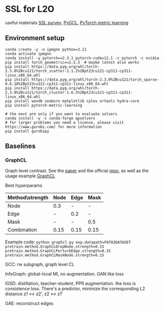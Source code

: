 # SSL for L2O

useful materials [SSL survey](https://github.com/LirongWu/awesome-graph-self-supervised-learning), [PyGCL](https://github.com/PyGCL/PyGCL), [PyTorch metric learning](https://kevinmusgrave.github.io/pytorch-metric-learning/)

## Environment setup

```angular2html
conda create -y -n ipmgnn python=3.11
conda activate ipmgnn
conda install -y pytorch==2.3.1 pytorch-cuda=12.1 -c pytorch -c nvidia
pip install torch_geometric==2.5.3  # maybe latest also works
pip install https://data.pyg.org/whl/torch-2.3.0%2Bcu121/torch_scatter-2.1.2%2Bpt23cu121-cp311-cp311-linux_x86_64.whl
pip install https://data.pyg.org/whl/torch-2.3.0%2Bcu121/torch_sparse-0.6.18%2Bpt23cu121-cp311-cp311-linux_x86_64.whl
pip install https://data.pyg.org/whl/torch-2.3.0%2Bcu121/torch_cluster-1.6.3%2Bpt23cu121-cp311-cp311-linux_x86_64.whl
pip install wandb seaborn matplotlib cplex ortools hydra-core
pip install pytorch-metric-learning

# the next are only if you want to evaluate solvers
conda install -y -c conda-forge qpsolvers 
# for larger problems you need a license, please visit https://www.gurobi.com/ for more information
pip install gurobipy
```

## Baselines

### GraphCL
Graph level contrast. See the [paper](https://proceedings.neurips.cc/paper/2020/file/3fe230348e9a12c13120749e3f9fa4cd-Paper.pdf) and the official [repo](https://github.com/Shen-Lab/GraphCL), as well as the usage example [GraphCL](https://github.com/PyGCL/PyGCL/blob/main/examples/GraphCL.py)

Best hyperparams

| Method\strength | Node | Edge | Mask |
|-----------------|------|------|------|
| Node            | 0.3  | -    | -    |
| Edge            | -    | 0.2  | -    |
| Mask            | -    | -    | 0.5  |
| Combination     | 0.15 | 0.15 | 0.15 |

Example code: `python graphcl.py exp.datapath=PATH2DATASET pretrain.method.GraphCLDropNode.strength=0.15 pretrain.method.GraphCLPerturbEdge.strength=0.15 pretrain.method.GraphCLMaskNode.strength=0.15`

GCC: rw subgraph, graph level CL

InfoGraph: global-local MI, no augmentation. GAN like loss

IGSD: distillation, teacher-student, PPR augmentation. the loss is consistence loss. There's a predictor, minimize the corresponding L2 distance z1 <-> z2', z2 <-> z1'

GAE: reconstruct edges
